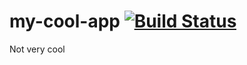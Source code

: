 # my-cool-app [![Build Status](https://travis-ci.org/wrumsby/my-cool-app.svg)](https://travis-ci.org/wrumsby/my-cool-app)

Not very cool
